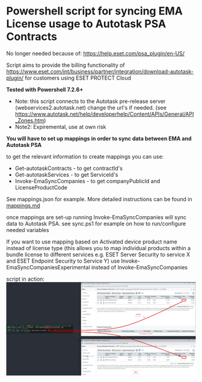 # Powershell script for syncing EMA License usage to Autotask PSA Contracts
No longer needed because of: https://help.eset.com/psa_plugin/en-US/

Script aims to provide the billing functionality of https://www.eset.com/int/business/partner/integration/download-autotask-plugin/ for customers using ESET PROTECT Cloud

**Tested with Powershell 7.2.6+**

- Note: this script connects to the Autotask pre-release server (webservices2.autotask.net) change the url's if needed. (see https://www.autotask.net/help/developerhelp/Content/APIs/General/API_Zones.htm)
- Note2: Expiremental, use at own risk

**You will have to set up mappings in order to sync data between EMA and Autotask PSA**

to get the relevant information to create mappings you can use: 

- Get-autotaskContracts - to get contractId's 
- Get-autotaskServices - to get ServiceId's
- Invoke-EmaSyncCompanies - to get companyPublicId and LicenseProductCode


See mappings.json for example. More detailed instructions can be found in [mappings.md](mappings.md)

once mappings are set-up running Invoke-EmaSyncCompanies will sync data to Autotask PSA.
see sync.ps1 for example on how to run/configure needed variables

If you want to use mapping based on Activated device product name instead of license type (this allows you to map individual products within a bundle license to different services e.g. ESET Server Security to service X and ESET Endpoint Security to Service Y)
use Invoke-EmaSyncCompaniesExperimental instead of Invoke-EmaSyncCompanies

script in action: 
![adjustments](images/adjustments.png)
